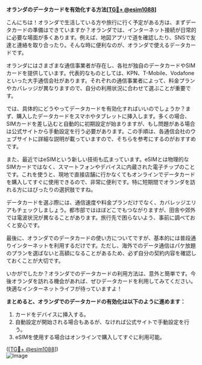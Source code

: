 **オランダのデータカードを有効化する方法[[TG💪+ @esim1088](https://t.me/s/esim1088)]**

こんにちは！オランダで生活している方や旅行に行く予定がある方は、まずデータカードの準備はできていますか？オランダでは、インターネット接続が日常的に必要な場面が多くあります。例えば、地図アプリで道を確認したり、SNSで友達と連絡を取り合ったり。そんな時に便利なのが、オランダで使えるデータカードです。

オランダにはさまざまな通信事業者が存在し、各社が独自のデータカードやSIMカードを提供しています。代表的なものとしては、KPN、T-Mobile、Vodafoneといった大手通信会社があります。それぞれの通信事業者によって、料金プランやカバレッジが異なりますので、自分の利用状況に合わせて選ぶことが重要です。

では、具体的にどうやってデータカードを有効化すればいいのでしょうか？まず、購入したデータカードをスマホやタブレットに挿入します。多くの場合、SIMカードを差し込むと自動的に初期設定が始まりますが、もし問題がある場合は公式サイトから手動設定を行う必要があります。この手順は、各通信会社のウェブサイトに詳細な説明が載っていますので、そちらを参考にするのがおすすめです。

また、最近ではeSIMという新しい技術も広まっています。eSIMとは物理的なSIMカードではなく、スマートフォンやデバイスに内蔵された電子チップのことです。これを使うと、現地で直接店舗に行かなくてもオンラインでデータカードを購入してすぐに使用できるので、非常に便利です。特に短期間でオランダを訪れる方にはぴったりの選択肢ですね。

データカードを選ぶ際には、通信速度や料金プランだけでなく、カバレッジエリアもチェックしましょう。都市部ではほぼどこでもつながりますが、田舎や郊外では電波状況が異なることがあります。旅行先で困らないよう、事前に調べておくと安心です。

最後に、オランダでのデータカードの使い方についてですが、基本的には普段通りインターネットを利用するだけです。ただし、海外でのデータ通信はパケ放題のプランを選ばないと高額になることがあるため、必ず自分の契約内容を確認しておくことが大切です。

いかがでしたか？オランダでのデータカードの利用方法は、意外と簡単です。今後オランダを訪れる機会があれば、ぜひデータカードを利用してみてください。快適なインターネットライフが待っていますよ！

**まとめると、オランダでのデータカードの有効化は以下のように進めます：**
1. カードをデバイスに挿入する。
2. 自動設定が開始される場合もあるが、なければ公式サイトで手動設定を行う。
3. eSIMを使用する場合はオンラインで購入してすぐに利用可能。

([[TG💪+ @esim1088](https://t.me/s/esim1088)])  
![Image](https://i.postimg.cc/Y0z9fWf4/image.png)